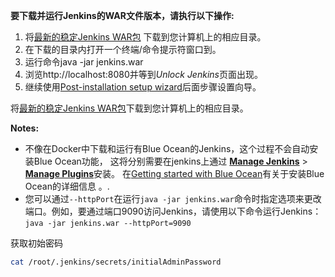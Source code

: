 **要下载并运行Jenkins的WAR文件版本，请执行以下操作:**

1. 将[最新的稳定Jenkins WAR包](http://mirrors.jenkins.io/war-stable/latest/jenkins.war) 下载到您计算机上的相应目录。
2. 在下载的目录内打开一个终端/命令提示符窗口到。
3. 运行命令java -jar jenkins.war
4. 浏览http://localhost:8080并等到*Unlock Jenkins*页面出现。
5. 继续使用[Post-installation setup wizard](https://jenkins.io/zh/doc/book/installing/#setup-wizard)后面步骤设置向导。

将[最新的稳定Jenkins WAR包](http://mirrors.jenkins.io/war-stable/latest/jenkins.war)下载到您计算机上的相应目录。

**Notes:**

- 不像在Docker中下载和运行有Blue Ocean的Jenkins，这个过程不会自动安装Blue Ocean功能， 这将分别需要在jenkins上通过 [**Manage Jenkins**](https://jenkins.io/zh/doc/book/managing) > [**Manage Plugins**](https://jenkins.io/zh/doc/book/managing/plugins/)安装。 在[Getting started with Blue Ocean](https://jenkins.io/zh/doc/book/blueocean/getting-started/)有关于安装Blue Ocean的详细信息 。.
- 您可以通过`--httpPort`在运行`java -jar jenkins.war`命令时指定选项来更改端口。例如，要通过端口9090访问Jenkins，请使用以下命令运行Jenkins： `java -jar jenkins.war --httpPort=9090`



获取初始密码

```bash
cat /root/.jenkins/secrets/initialAdminPassword
```

